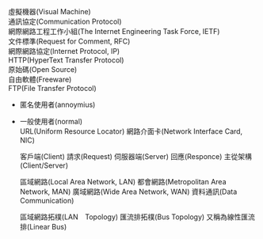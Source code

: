 虛擬機器(Visual Machine)  
通訊協定(Communication Protocol)  
網際網路工程工作小組(The Internet Engineering Task Force, IETF)  
文件標準(Request for Comment, RFC)  
網際網路協定(Internet Protocol, IP)  
HTTP(HyperText Transfer Protocol)  
原始碼(Open Source)  
自由軟體(Freeware)  
FTP(File Transfer Protocol)
*	匿名使用者(annoymius)
*	一般使用者(normal)  
	URL(Uniform Resource Locator)
	網路介面卡(Network Interface Card, NIC)  

	客戶端(Client)
	請求(Request)
	伺服器端(Server)
	回應(Responce)
	主從架構(Client/Server)
  
	區域網路(Local Area Network, LAN)
	都會網路(Metropolitan Area Network, MAN)
	廣域網路(Wide Area Network, WAN)
	資料通訊(Data Communication)

	區域網路拓樸(LAN　Topology) 
	匯流排拓樸(Bus Topology)
	又稱為線性匯流排(Linear Bus)  







